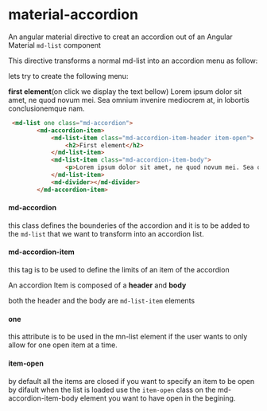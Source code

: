 # material-accordion
An angular material directive to creat an accordion out of an Angular Material `md-list` component

This directive transforms a normal md-list into an accordion menu as follow:

lets try to create the following menu:

**first element**(on click we display the text bellow)
 Lorem ipsum dolor sit amet, ne quod novum mei. Sea omnium invenire mediocrem at, in lobortis conclusionemque nam.

```html
 <md-list one class="md-accordion">
        <md-accordion-item>
            <md-list-item class="md-accordion-item-header item-open">
                <h2>First element</h2>
            </md-list-item>
            <md-list-item class="md-accordion-item-body">
                <p>Lorem ipsum dolor sit amet, ne quod novum mei. Sea omnium invenire mediocrem at, in lobortis conclusionemque nam. .</p>      
            </md-list-item>
            <md-divider></md-divider>
        </md-accordion-item>
```

#### md-accordion
this class defines the bounderies of the accordion and it is to be added to the `md-list` that we want to transform into an accordion list.

#### md-accordion-item
this tag is to be used to define the limits of an item of the accordion 


An accordion Item is composed of a **header** and **body**

both the header and the body are `md-list-item` elements

#### one 
this attribute is to be used in the mn-list element if the user wants to only allow for one open item at a time.

#### item-open
by default all the items are closed if you want to specify an item to be open by difault when the list is loaded use the `item-open` class on the md-accordion-item-body element you want to have open in the begining.
